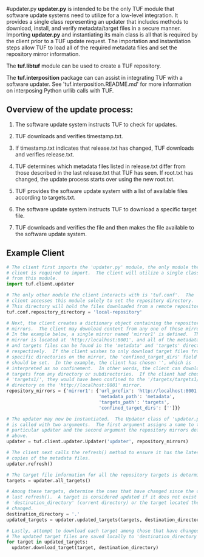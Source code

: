 #updater.py
**updater.py** is intended to be the only TUF module that software update
systems need to utilize for a low-level integration.  It provides a single
class representing an updater that includes methods to download, install, and
verify metadata/target files in a secure manner.  Importing **updater.py** and
instantiating its main class is all that is required by the client prior
to a TUF update request.  The importation and instantiation steps allow
TUF to load all of the required metadata files and set the repository mirror
information.

The **tuf.libtuf** module can be used to create a TUF repository.

The **tuf.interposition** package can can assist in integrating TUF with a
software updater.  See 'tuf.interposition.README.md' for more information on
interposing Python urllib calls with TUF.


## Overview of the update process:
1. The software update system instructs TUF to check for updates.

2. TUF downloads and verifies timestamp.txt.

3. If timestamp.txt indicates that release.txt has changed, TUF downloads and
verifies release.txt.

4. TUF determines which metadata files listed in release.txt differ from those
described in the last release.txt that TUF has seen.  If root.txt has changed,
the update process starts over using the new root.txt.

5. TUF provides the software update system with a list of available files
according to targets.txt.

6. The software update system instructs TUF to download a specific target
file.

7. TUF downloads and verifies the file and then makes the file available to
the software update system.


## Example Client 
```Python
# The client first imports the 'updater.py' module, the only module the
# client is required to import.  The client will utilize a single class
# from this module.
import tuf.client.updater

# The only other module the client interacts with is 'tuf.conf'.  The
# client accesses this module solely to set the repository directory.
# This directory will hold the files downloaded from a remote repository.
tuf.conf.repository_directory = 'local-repository'

# Next, the client creates a dictionary object containing the repository
# mirrors.  The client may download content from any one of these mirrors.
# In the example below, a single mirror named 'mirror1' is defined.  The
# mirror is located at 'http://localhost:8001', and all of the metadata
# and targets files can be found in the 'metadata' and 'targets' directory,
# respectively.  If the client wishes to only download target files from
# specific directories on the mirror, the 'confined_target_dirs' field
# should be set.  In the example, the client has chosen '', which is
# interpreted as no confinement.  In other words, the client can download
# targets from any directory or subdirectories.  If the client had chosen
# 'targets1/', they would have been confined to the '/targets/targets1/'
# directory on the 'http://localhost:8001' mirror. 
repository_mirrors = {'mirror1': {'url_prefix': 'http://localhost:8001',
                                  'metadata_path': 'metadata',
                                  'targets_path': 'targets',
                                  'confined_target_dirs': ['']}}

# The updater may now be instantiated.  The Updater class of 'updater.py'
# is called with two arguments.  The first argument assigns a name to this
# particular updater and the second argument the repository mirrors defined
# above.
updater = tuf.client.updater.Updater('updater', repository_mirrors)

# The client next calls the refresh() method to ensure it has the latest
# copies of the metadata files.
updater.refresh()

# The target file information for all the repository targets is determined.
targets = updater.all_targets()

# Among these targets, determine the ones that have changed since the client's
# last refresh().  A target is considered updated if it does not exist in
# 'destination_directory' (current directory) or the target located there has
# changed.
destination_directory = '.'
updated_targets = updater.updated_targets(targets, destination_directory)

# Lastly, attempt to download each target among those that have changed.
# The updated target files are saved locally to 'destination_directory'.
for target in updated_targets:
  updater.download_target(target, destination_directory)
```
